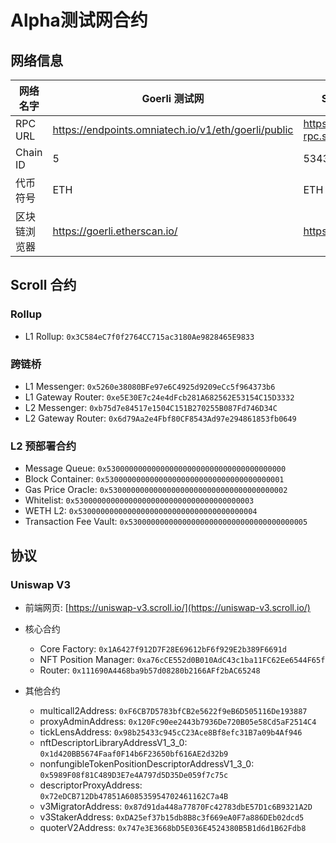 # Alpha测试网合约

## 网络信息

| 网络名字 | Goerli 测试网                                                         | Scroll Alpha 测试网                  |
| -------- | ---------------------------------------------------------------------- | --------------------------------- |
| RPC URL  | https://endpoints.omniatech.io/v1/eth/goerli/public | https://alpha-rpc.scroll.io/l2 |
| Chain ID | 5                                                                 | 534353                            |
| 代币符号 | ETH                                  | ETH                     |
| 区块链浏览器   |     https://goerli.etherscan.io/                                                                  |      https://blockscout.scroll.io/                          |


## Scroll 合约

### Rollup
- L1 Rollup: `0x3C584eC7f0f2764CC715ac3180Ae9828465E9833`

### 跨链桥
-   L1 Messenger: `0x5260e38080BFe97e6C4925d9209eCc5f964373b6`
-   L1 Gateway Router: `0xe5E30E7c24e4dFcb281A682562E53154C15D3332`
-   L2 Messenger: `0xb75d7e84517e1504C151B270255B087Fd746D34C`
-   L2 Gateway Router: `0x6d79Aa2e4Fbf80CF8543Ad97e294861853fb0649`

### L2 预部署合约

-   Message Queue: `0x5300000000000000000000000000000000000000`
-   Block Container: `0x5300000000000000000000000000000000000001`
-   Gas Price Oracle: `0x5300000000000000000000000000000000000002`
-   Whitelist: `0x5300000000000000000000000000000000000003`
-   WETH L2: `0x5300000000000000000000000000000000000004`
-   Transaction Fee Vault: `0x5300000000000000000000000000000000000005`


## 协议

### Uniswap V3

- 前端网页: [https://uniswap-v3.scroll.io/](https://uniswap-v3.scroll.io/)

- 核心合约
	-   Core Factory: `0x1A6427f912D7F28E69612bF6f929E2b389F6691d`
	-   NFT Position Manager: `0xa76cCE552d0B010AdC43c1ba11FC62Ee6544F65f`
	-   Router: `0x111690A4468ba9b57d08280b2166AFf2bAC65248`
-   其他合约    
	- multicall2Address: `0xF6CB7D5783bfCB2e5622f9eB6D505116De193887`
	-   proxyAdminAddress: `0x120Fc90ee2443b7936De720B05e58Cd5aF2514C4`
	-   tickLensAddress: `0x98b25433c945cC23Ace8Bf8efc31B7a09b4Af946`
	-   nftDescriptorLibraryAddressV1_3_0: `0x1d420BB5674Faaf0F14b6F23650bf616AE2d32b9`
	-   nonfungibleTokenPositionDescriptorAddressV1_3_0: `0x5989F08f81C489D3E7e4A797d5D35De059f7c75c`
	-   descriptorProxyAddress: `0x72eDCB712Db47851A608535954702461162C7a4B`
	-   v3MigratorAddress: `0x87d91da448a77870Fc42783dbE57D1c6B9321A2D`
	-   v3StakerAddress: `0xDA25ef37b15db8B8c3f669eA0F7a886DEb02dcd5`
	-   quoterV2Address: `0x747e3E3668bD5E036E4524380B5B1d6d1B62Fdb8`
